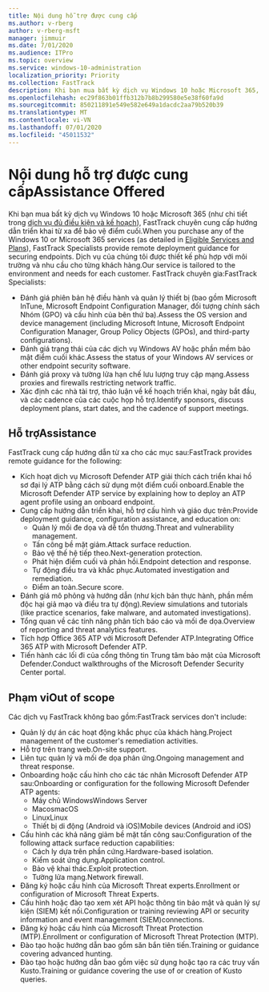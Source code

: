 ```yaml
---
title: Nội dung hỗ trợ được cung cấp
ms.author: v-rberg
author: v-rberg-msft
manager: jimmuir
ms.date: 7/01/2020
ms.audience: ITPro
ms.topic: overview
ms.service: windows-10-administration
localization_priority: Priority
ms.collection: FastTrack
description: Khi bạn mua bất kỳ dịch vụ Windows 10 hoặc Microsoft 365, FastTrack chuyên gia cung cấp hướng dẫn triển khai từ xa để bảo vệ điểm cuối. Dịch vụ của chúng tôi được thiết kế phù hợp với môi trường và nhu cầu cho từng khách hàng.
ms.openlocfilehash: ec29f863b01ffb312b7b8b299580e5e38f60fa9d
ms.sourcegitcommit: 850211891e549e582e649a1dacdc2aa79b520b39
ms.translationtype: MT
ms.contentlocale: vi-VN
ms.lasthandoff: 07/01/2020
ms.locfileid: "45011532"
---
```

# <a name="assistance-offered"></a><span data-ttu-id="3ba73-104">Nội dung hỗ trợ được cung cấp</span><span class="sxs-lookup"><span data-stu-id="3ba73-104">Assistance Offered</span></span>  

<span data-ttu-id="3ba73-105">Khi bạn mua bất kỳ dịch vụ Windows 10 hoặc Microsoft 365 (như chi tiết trong [dịch vụ đủ điều kiện và kế hoạch](M365-eligible-services-and-plans.md)), FastTrack chuyên cung cấp hướng dẫn triển khai từ xa để bảo vệ điểm cuối.</span><span class="sxs-lookup"><span data-stu-id="3ba73-105">When you purchase any of the Windows 10 or Microsoft 365 services (as detailed in [Eligible Services and Plans](M365-eligible-services-and-plans.md)), FastTrack Specialists provide remote deployment guidance for securing endpoints.</span></span> <span data-ttu-id="3ba73-106">Dịch vụ của chúng tôi được thiết kế phù hợp với môi trường và nhu cầu cho từng khách hàng.</span><span class="sxs-lookup"><span data-stu-id="3ba73-106">Our service is tailored to the environment and needs for each customer.</span></span> <span data-ttu-id="3ba73-107">FastTrack chuyên gia:</span><span class="sxs-lookup"><span data-stu-id="3ba73-107">FastTrack Specialists:</span></span>
- <span data-ttu-id="3ba73-108">Đánh giá phiên bản hệ điều hành và quản lý thiết bị (bao gồm Microsoft InTune, Microsoft Endpoint Configuration Manager, đối tượng chính sách Nhóm (GPO) và cấu hình của bên thứ ba).</span><span class="sxs-lookup"><span data-stu-id="3ba73-108">Assess the OS version and device management (including Microsoft Intune, Microsoft Endpoint Configuration Manager, Group Policy Objects (GPOs), and third-party configurations).</span></span>
- <span data-ttu-id="3ba73-109">Đánh giá trạng thái của các dịch vụ Windows AV hoặc phần mềm bảo mật điểm cuối khác.</span><span class="sxs-lookup"><span data-stu-id="3ba73-109">Assess the status of your Windows AV services or other endpoint security software.</span></span>
- <span data-ttu-id="3ba73-110">Đánh giá proxy và tường lửa hạn chế lưu lượng truy cập mạng.</span><span class="sxs-lookup"><span data-stu-id="3ba73-110">Assess proxies and firewalls restricting network traffic.</span></span>
- <span data-ttu-id="3ba73-111">Xác định các nhà tài trợ, thảo luận về kế hoạch triển khai, ngày bắt đầu, và các cadence của các cuộc họp hỗ trợ.</span><span class="sxs-lookup"><span data-stu-id="3ba73-111">Identify sponsors, discuss deployment plans, start dates, and the cadence of support meetings.</span></span>

## <a name="assistance"></a><span data-ttu-id="3ba73-112">Hỗ trợ</span><span class="sxs-lookup"><span data-stu-id="3ba73-112">Assistance</span></span>

<span data-ttu-id="3ba73-113">FastTrack cung cấp hướng dẫn từ xa cho các mục sau:</span><span class="sxs-lookup"><span data-stu-id="3ba73-113">FastTrack provides remote guidance for the following:</span></span>
- <span data-ttu-id="3ba73-114">Kích hoạt dịch vụ Microsoft Defender ATP giải thích cách triển khai hồ sơ đại lý ATP bằng cách sử dụng một điểm cuối onboard.</span><span class="sxs-lookup"><span data-stu-id="3ba73-114">Enable the Microsoft Defender ATP service by explaining how to deploy an ATP agent profile using an onboard endpoint.</span></span>
- <span data-ttu-id="3ba73-115">Cung cấp hướng dẫn triển khai, hỗ trợ cấu hình và giáo dục trên:</span><span class="sxs-lookup"><span data-stu-id="3ba73-115">Provide deployment guidance, configuration assistance, and education on:</span></span>
    - <span data-ttu-id="3ba73-116">Quản lý mối đe dọa và dễ tổn thương.</span><span class="sxs-lookup"><span data-stu-id="3ba73-116">Threat and vulnerability management.</span></span>
    - <span data-ttu-id="3ba73-117">Tấn công bề mặt giảm.</span><span class="sxs-lookup"><span data-stu-id="3ba73-117">Attack surface reduction.</span></span>
    - <span data-ttu-id="3ba73-118">Bảo vệ thế hệ tiếp theo.</span><span class="sxs-lookup"><span data-stu-id="3ba73-118">Next-generation protection.</span></span>
    - <span data-ttu-id="3ba73-119">Phát hiện điểm cuối và phản hồi.</span><span class="sxs-lookup"><span data-stu-id="3ba73-119">Endpoint detection and response.</span></span>
    - <span data-ttu-id="3ba73-120">Tự động điều tra và khắc phục.</span><span class="sxs-lookup"><span data-stu-id="3ba73-120">Automated investigation and remediation.</span></span>
    - <span data-ttu-id="3ba73-121">Điểm an toàn.</span><span class="sxs-lookup"><span data-stu-id="3ba73-121">Secure score.</span></span>
- <span data-ttu-id="3ba73-122">Đánh giá mô phỏng và hướng dẫn (như kịch bản thực hành, phần mềm độc hại giả mạo và điều tra tự động).</span><span class="sxs-lookup"><span data-stu-id="3ba73-122">Review simulations and tutorials (like practice scenarios, fake malware, and automated investigations).</span></span>
- <span data-ttu-id="3ba73-123">Tổng quan về các tính năng phân tích báo cáo và mối đe dọa.</span><span class="sxs-lookup"><span data-stu-id="3ba73-123">Overview of reporting and threat analytics features.</span></span>
- <span data-ttu-id="3ba73-124">Tích hợp Office 365 ATP với Microsoft Defender ATP.</span><span class="sxs-lookup"><span data-stu-id="3ba73-124">Integrating Office 365 ATP with Microsoft Defender ATP.</span></span>
- <span data-ttu-id="3ba73-125">Tiến hành các lối đi của cổng thông tin Trung tâm bảo mật của Microsoft Defender.</span><span class="sxs-lookup"><span data-stu-id="3ba73-125">Conduct walkthroughs of the Microsoft Defender Security Center portal.</span></span>

## <a name="out-of-scope"></a><span data-ttu-id="3ba73-126">Phạm vi</span><span class="sxs-lookup"><span data-stu-id="3ba73-126">Out of scope</span></span>

<span data-ttu-id="3ba73-127">Các dịch vụ FastTrack không bao gồm:</span><span class="sxs-lookup"><span data-stu-id="3ba73-127">FastTrack services don't include:</span></span>
- <span data-ttu-id="3ba73-128">Quản lý dự án các hoạt động khắc phục của khách hàng.</span><span class="sxs-lookup"><span data-stu-id="3ba73-128">Project management of the customer's remediation activities.</span></span>
- <span data-ttu-id="3ba73-129">Hỗ trợ trên trang web.</span><span class="sxs-lookup"><span data-stu-id="3ba73-129">On-site support.</span></span>
- <span data-ttu-id="3ba73-130">Liên tục quản lý và mối đe dọa phản ứng.</span><span class="sxs-lookup"><span data-stu-id="3ba73-130">Ongoing management and threat response.</span></span>
- <span data-ttu-id="3ba73-131">Onboarding hoặc cấu hình cho các tác nhân Microsoft Defender ATP sau:</span><span class="sxs-lookup"><span data-stu-id="3ba73-131">Onboarding or configuration for the following Microsoft Defender ATP agents:</span></span>
   - <span data-ttu-id="3ba73-132">Máy chủ Windows</span><span class="sxs-lookup"><span data-stu-id="3ba73-132">Windows Server</span></span>
   - <span data-ttu-id="3ba73-133">Macos</span><span class="sxs-lookup"><span data-stu-id="3ba73-133">macOS</span></span>
   - <span data-ttu-id="3ba73-134">Linux</span><span class="sxs-lookup"><span data-stu-id="3ba73-134">Linux</span></span>
   - <span data-ttu-id="3ba73-135">Thiết bị di động (Android và iOS)</span><span class="sxs-lookup"><span data-stu-id="3ba73-135">Mobile devices (Android and iOS)</span></span>
- <span data-ttu-id="3ba73-136">Cấu hình các khả năng giảm bề mặt tấn công sau:</span><span class="sxs-lookup"><span data-stu-id="3ba73-136">Configuration of the following attack surface reduction capabilities:</span></span>
    - <span data-ttu-id="3ba73-137">Cách ly dựa trên phần cứng.</span><span class="sxs-lookup"><span data-stu-id="3ba73-137">Hardware-based isolation.</span></span>
    - <span data-ttu-id="3ba73-138">Kiểm soát ứng dụng.</span><span class="sxs-lookup"><span data-stu-id="3ba73-138">Application control.</span></span>
    - <span data-ttu-id="3ba73-139">Bảo vệ khai thác.</span><span class="sxs-lookup"><span data-stu-id="3ba73-139">Exploit protection.</span></span>
    - <span data-ttu-id="3ba73-140">Tường lửa mạng.</span><span class="sxs-lookup"><span data-stu-id="3ba73-140">Network firewall.</span></span>
- <span data-ttu-id="3ba73-141">Đăng ký hoặc cấu hình của Microsoft Threat experts.</span><span class="sxs-lookup"><span data-stu-id="3ba73-141">Enrollment or configuration of Microsoft Threat Experts.</span></span>
- <span data-ttu-id="3ba73-142">Cấu hình hoặc đào tạo xem xét API hoặc thông tin bảo mật và quản lý sự kiện (SIEM) kết nối.</span><span class="sxs-lookup"><span data-stu-id="3ba73-142">Configuration or training reviewing API or security information and event management (SIEM)connections.</span></span>
- <span data-ttu-id="3ba73-143">Đăng ký hoặc cấu hình của Microsoft Threat Protection (MTP).</span><span class="sxs-lookup"><span data-stu-id="3ba73-143">Enrollment or configuration of Microsoft Threat Protection (MTP).</span></span>
- <span data-ttu-id="3ba73-144">Đào tạo hoặc hướng dẫn bao gồm săn bắn tiên tiến.</span><span class="sxs-lookup"><span data-stu-id="3ba73-144">Training or guidance covering advanced hunting.</span></span>
- <span data-ttu-id="3ba73-145">Đào tạo hoặc hướng dẫn bao gồm việc sử dụng hoặc tạo ra các truy vấn Kusto.</span><span class="sxs-lookup"><span data-stu-id="3ba73-145">Training or guidance covering the use of or creation of Kusto queries.</span></span>

